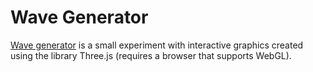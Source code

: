 # Wave Generator
[Wave generator](https://myrepongithub.github.io/wave-generator/index.html) is a small experiment with interactive graphics created using the library Three.js (requires a browser that supports WebGL).
